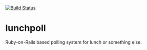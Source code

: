 [![Build Status](https://travis-ci.org/dupps/lunchpoll.svg?branch=master)](https://travis-ci.org/dupps/lunchpoll)

# lunchpoll

Ruby-on-Rails based polling system for lunch or something else.